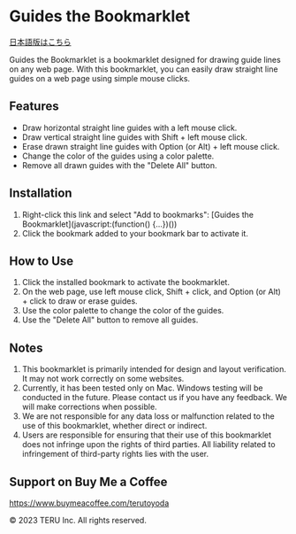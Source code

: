 # Guides the Bookmarklet

[日本語版はこちら](./README_ja.md)

Guides the Bookmarklet is a bookmarklet designed for drawing guide lines on any web page. With this bookmarklet, you can easily draw straight line guides on a web page using simple mouse clicks.

## Features

- Draw horizontal straight line guides with a left mouse click.
- Draw vertical straight line guides with Shift + left mouse click.
- Erase drawn straight line guides with Option (or Alt) + left mouse click.
- Change the color of the guides using a color palette.
- Remove all drawn guides with the "Delete All" button.

## Installation

1. Right-click this link and select "Add to bookmarks": [Guides the Bookmarklet](javascript:(function() {...})())
2. Click the bookmark added to your bookmark bar to activate it.

## How to Use

1. Click the installed bookmark to activate the bookmarklet.
2. On the web page, use left mouse click, Shift + click, and Option (or Alt) + click to draw or erase guides.
3. Use the color palette to change the color of the guides.
4. Use the "Delete All" button to remove all guides.

## Notes

1. This bookmarklet is primarily intended for design and layout verification. It may not work correctly on some websites.
2. Currently, it has been tested only on Mac. Windows testing will be conducted in the future. Please contact us if you have any feedback. We will make corrections when possible.
3. We are not responsible for any data loss or malfunction related to the use of this bookmarklet, whether direct or indirect.
4. Users are responsible for ensuring that their use of this bookmarklet does not infringe upon the rights of third parties. All liability related to infringement of third-party rights lies with the user.

## Support on Buy Me a Coffee
https://www.buymeacoffee.com/terutoyoda

© 2023 TERU Inc. All rights reserved.
